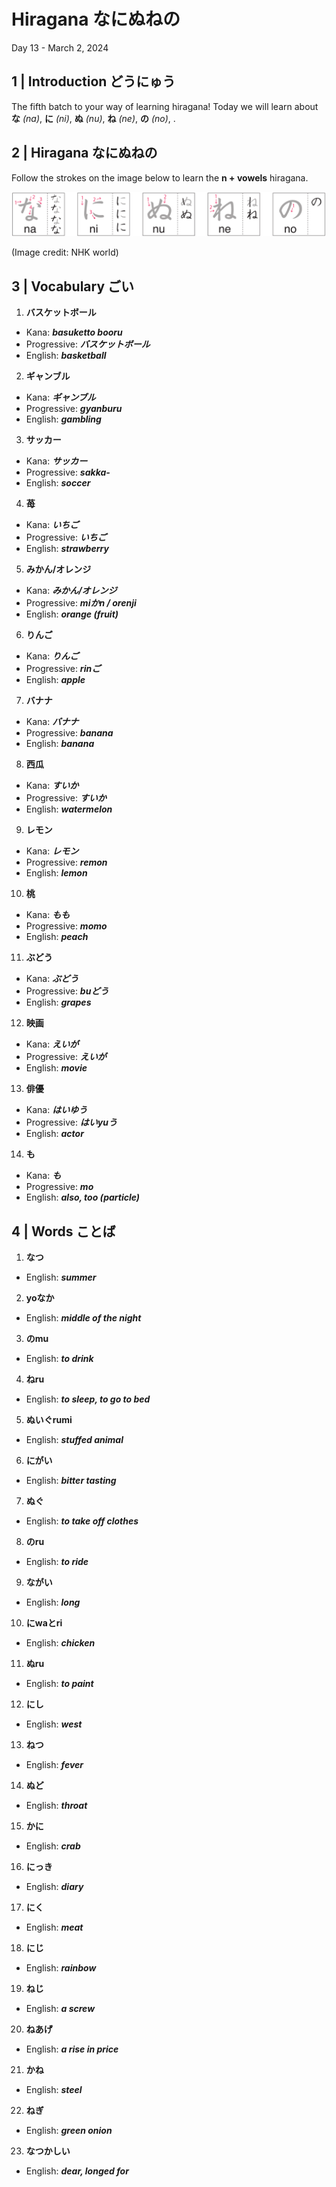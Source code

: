 # Hiragana なにぬねの

Day 13 - March 2, 2024

## 1 | Introduction どうにゅう

The fifth batch to your way of learning hiragana! Today we will learn about **な** _(na)_, **に** _(ni)_, **ぬ** _(nu)_, **ね** _(ne)_, **の** _(no)_, .

## 2 | Hiragana なにぬねの

Follow the strokes on the image below to learn the **n + vowels** hiragana.

![Strokes ordering of the hiragana NA, NI, NU, NE, and NO](images/hiragana-naninuneno-strokes.png)

(Image credit: NHK world)

## 3 | Vocabulary ごい

1. **バスケットボール**

- Kana: _**basuketto booru**_
- Progressive: _**バスケットボール**_
- English: _**basketball**_

2. **ギャンブル**

- Kana: _**ギャンブル**_
- Progressive: _**gyanburu**_
- English: _**gambling**_

3. **サッカー**

- Kana: _**サッカー**_
- Progressive: _**sakka-**_
- English: _**soccer**_

4. **苺**

- Kana: _**いちご**_
- Progressive: _**いちご**_
- English: _**strawberry**_

5. **みかん/オレンジ**

- Kana: _**みかん/オレンジ**_
- Progressive: _**miかn / orenji**_
- English: _**orange (fruit)**_

6. **りんご**

- Kana: _**りんご**_
- Progressive: _**rinご**_
- English: _**apple**_

7. **バナナ**

- Kana: _**バナナ**_
- Progressive: _**banana**_
- English: _**banana**_

8. **西瓜**

- Kana: _**すいか**_
- Progressive: _**すいか**_
- English: _**watermelon**_

9. **レモン**

- Kana: _**レモン**_
- Progressive: _**remon**_
- English: _**lemon**_

10. **桃**

- Kana: _**もも**_
- Progressive: _**momo**_
- English: _**peach**_

11. **ぶどう**

- Kana: _**ぶどう**_
- Progressive: _**buどう**_
- English: _**grapes**_

12. **映画**

- Kana: _**えいが**_
- Progressive: _**えいが**_
- English: _**movie**_

13. **俳優**

- Kana: _**はいゆう**_
- Progressive: _**はいyuう**_
- English: _**actor**_

14. **も**

- Kana: _**も**_
- Progressive: _**mo**_
- English: _**also, too (particle)**_

## 4 | Words ことば

1. **なつ**

- English: _**summer**_

2. **yoなか**

- English: _**middle of the night**_

3. **のmu**

- English: _**to drink**_

4. **ねru**

- English: _**to sleep, to go to bed**_

5. **ぬいぐrumi**

- English: _**stuffed animal**_

6. **にがい**

- English: _**bitter tasting**_

7. **ぬぐ**

- English: _**to take off clothes**_

8. **のru**

- English: _**to ride**_

9. **ながい**

- English: _**long**_

10. **にwaとri**

- English: _**chicken**_

11. **ぬru**

- English: _**to paint**_

12. **にし**

- English: _**west**_

13. **ねつ**

- English: _**fever**_

14. **ぬど**

- English: _**throat**_

15. **かに**

- English: _**crab**_

16. **にっき**

- English: _**diary**_

17. **にく**

- English: _**meat**_

18. **にじ**

- English: _**rainbow**_

19. **ねじ**

- English: _**a screw**_

20. **ねあげ**

- English: _**a rise in price**_

21. **かね**

- English: _**steel**_

22. **ねぎ**

- English: _**green onion**_

23. **なつかしい**

- English: _**dear, longed for**_
